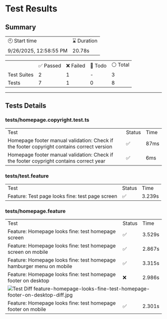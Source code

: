 


<h1>Test Results</h1>
<h2>Summary</h2>
<table>
  <tbody>
  <tr><td>🕙 Start time</td><td>⌛ Duration</td></tr>
  <tr><td>9/26/2025, 12:58:55 PM</td><td>20.78s</td></tr>
  </tbody>
</table>
<table>
  <tbody>
  <tr><td></td><td>✅ Passed</td><td>❌ Failed</td><td>🚧 Todo</td><td>⚪ Total</td></tr>
  <tr><td>Test Suites</td><td>2</td><td>1</td><td>-</td><td>3</td></tr>
  <tr><td>Tests</td><td>7</td><td>1</td><td>0</td><td>8</td></tr>
  </tbody>
</table><hr/>
  <h2>Tests Details</h2><h3>tests/homepage.copyright.test.ts</h3>
    <table>
      <tbody>
      <tr><td>Test</td><td>Status</td><td>Time</td></tr><tr><td>Homepage footer manual validation: Check if the footer copyright contains correct version</td><td>✅</td><td>87ms</td></tr><tr><td>Homepage footer manual validation: Check if the footer coypright contains correct year</td><td>✅</td><td>6ms</td></tr></tbody>
    </table><h3>tests/test.feature</h3>
    <table>
      <tbody>
      <tr><td>Test</td><td>Status</td><td>Time</td></tr><tr><td>Feature: Test page looks fine: test page screen</td><td>✅</td><td>3.239s</td></tr></tbody>
    </table><h3>tests/homepage.feature</h3>
    <table>
      <tbody>
      <tr><td>Test</td><td>Status</td><td>Time</td></tr><tr><td>Feature: Homepage looks fine: test homepage screen</td><td>✅</td><td>3.529s</td></tr><tr><td>Feature: Homepage looks fine: test homepage screen on mobile</td><td>✅</td><td>2.867s</td></tr><tr><td>Feature: Homepage looks fine: test homepage hamburger menu on mobile</td><td>✅</td><td>3.315s</td></tr><tr><td>Feature: Homepage looks fine: test homepage footer on desktop</td><td>❌</td><td>2.986s</td></tr><tr>
    <td colspan="3"><img src="" alt="Test Diff feature-homepage-looks-fine-test-homepage-footer-on-desktop-diff.jpg"/></td>
  </tr><tr><td>Feature: Homepage looks fine: test homepage footer on mobile</td><td>✅</td><td>2.301s</td></tr></tbody>
    </table>